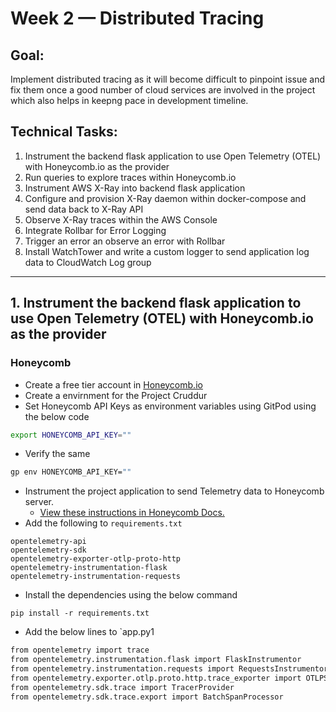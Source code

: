 # Week 2 — Distributed Tracing

## Goal: 
Implement distributed tracing as it will become difficult to pinpoint issue and fix them once a good number of cloud services are involved in the project which also helps in keepng pace in development timeline. 

## Technical Tasks: 
1. Instrument the backend flask application to use Open Telemetry (OTEL) with Honeycomb.io as the provider
2. Run queries to explore traces within Honeycomb.io
3. Instrument AWS X-Ray into backend flask application
4. Configure and provision X-Ray daemon within docker-compose and send data back to X-Ray API
5. Observe X-Ray traces within the AWS Console
6. Integrate Rollbar for Error Logging
7. Trigger an error an observe an error with Rollbar
8. Install WatchTower and write a custom logger to send application log data to CloudWatch Log group

--- 

## 1. Instrument the backend flask application to use Open Telemetry (OTEL) with Honeycomb.io as the provider 
### Honeycomb
- Create a free tier account in [Honeycomb.io](https://www.honeycomb.io/)
- Create a envirnment for the Project Cruddur  
- Set Honeycomb API Keys as environment variables using GitPod using the below code
```bash
export HONEYCOMB_API_KEY=""
```
- Verify the same
```bash
gp env HONEYCOMB_API_KEY=""
```
- Instrument the project application to send Telemetry data to Honeycomb server. 
  - [View these instructions in Honeycomb Docs.](https://docs.honeycomb.io/quickstart/#step-3-instrument-your-application-to-send-telemetry-data-to-honeycomb)
- Add the following to `requirements.txt`
```
opentelemetry-api 
opentelemetry-sdk 
opentelemetry-exporter-otlp-proto-http 
opentelemetry-instrumentation-flask 
opentelemetry-instrumentation-requests
```
- Install the dependencies using the below command 
```
pip install -r requirements.txt
```
- Add the below lines to `app.py1
```bash
from opentelemetry import trace
from opentelemetry.instrumentation.flask import FlaskInstrumentor
from opentelemetry.instrumentation.requests import RequestsInstrumentor
from opentelemetry.exporter.otlp.proto.http.trace_exporter import OTLPSpanExporter
from opentelemetry.sdk.trace import TracerProvider
from opentelemetry.sdk.trace.export import BatchSpanProcessor
```


























